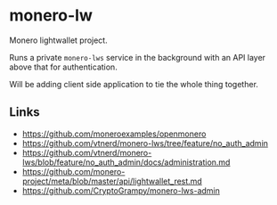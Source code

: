 # monero-lw

Monero lightwallet project.

Runs a private `monero-lws` service in the background with an API layer above that for authentication.

Will be adding client side application to tie the whole thing together.

## Links

* https://github.com/moneroexamples/openmonero
* https://github.com/vtnerd/monero-lws/tree/feature/no_auth_admin
* https://github.com/vtnerd/monero-lws/blob/feature/no_auth_admin/docs/administration.md
* https://github.com/monero-project/meta/blob/master/api/lightwallet_rest.md
* https://github.com/CryptoGrampy/monero-lws-admin